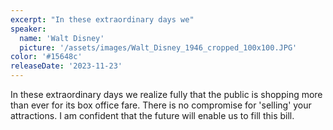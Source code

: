 ```yaml
---
excerpt: "In these extraordinary days we"
speaker:
  name: 'Walt Disney'
  picture: '/assets/images/Walt_Disney_1946_cropped_100x100.JPG'
color: '#15648c'
releaseDate: '2023-11-23'
---
```

In these extraordinary days we realize fully that the public is shopping more than ever for its box office fare. There is no compromise for 'selling' your attractions. I am confident that the future will enable us to fill this bill.